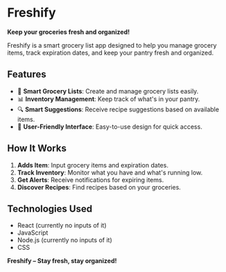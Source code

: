 # Freshify

**Keep your groceries fresh and organized!**

Freshify is a smart grocery list app designed to help you manage grocery items, track expiration dates, and keep your pantry fresh and organized.

## Features

- 🛒 **Smart Grocery Lists**: Create and manage grocery lists easily.
- 📊 **Inventory Management**: Keep track of what's in your pantry.
- 🔍 **Smart Suggestions**: Receive recipe suggestions based on available items.
- 📱 **User-Friendly Interface**: Easy-to-use design for quick access.

## How It Works

1. **Adds Item**: Input grocery items and expiration dates.  
2. **Track Inventory**: Monitor what you have and what's running low.  
3. **Get Alerts**: Receive notifications for expiring items.  
4. **Discover Recipes**: Find recipes based on your groceries.  

## Technologies Used

- React (currently no inputs of it)
- JavaScript
- Node.js (currently no inputs of it)
- CSS

**Freshify – Stay fresh, stay organized!**
